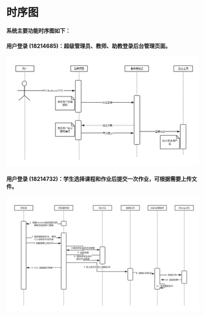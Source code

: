 # 时序图
**系统主要功能时序图如下：**
#### 用户登录 (18214685)：超级管理员、教师、助教登录后台管理页面。
![用户登录](img_sequence/login1.png)

#### 用户登录 (18214732)：学生选择课程和作业后提交一次作业，可根据需要上传文件。
![学生提交作业](img_sequence/student_submit.jpg)

